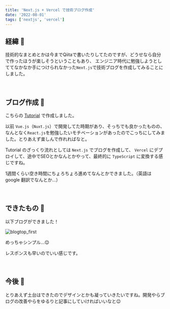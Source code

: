 ```yaml
---
title: 'Next.js + Vercel で技術ブログ作成'
date: '2022-08-01'
tags: ['nextjs', 'vercel']
---
```



## 経緯 📘
技術的なまとめとかは今までQiitaで書いたりしてたのですが、どうせなら自分で作ったほうが楽しそうということもあり、
エンジニア時代に勉強しようとしててなかなか手につけられなかった`Next.js`で技術ブログを作成してみることにしました。

　

## ブログ作成 🔨
こちらの [Tutorial](https://nextjs.org/learn/basics/create-nextjs-app) で作成しました。

以前 `Vue.js`（`Nuxt.js`）で開発してた時期があり、そっちでも良かったものの、なんとなく`React.js`を勉強したいモチベーションがあったのでこっちにしてみました。とりあえず楽しんで作れればなと。

Tutorial のざっくり流れとしては `Next.js` でブログを作成して、 `Vercel` にデプロイして、途中でSEOとかなんとかやって、最終的に `TypeScript` に変換する感じですね。

1週間くらい空き時間にちょろちょろ進めてなんとかできました。（英語は google 翻訳でなんとか...）

　

## できたもの 💮
以下ブログができました！

![blogtop_first](/images/blogtop_first.png)


めっちゃシンプル...😌

レスポンスも早いのでいい感じです。

　

## 今後 🏃
とりあえず土台はできたのでデザインとかも凝っていきたいですね。開発やらブログの改善やらをゆるりと記事にしていければいいなと😉